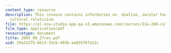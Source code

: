 ```yaml
---
content_type: resource
description: This resouce contains information on  dualism, secular humanism, and
  cultural relativism.
file: https://ol-ocw-studio-app-qa.s3.amazonaws.com/courses/21a-260-culture-embodiment-and-the-senses-fall-2005/29a32275bb1333cb493baa835767a11c_2005_09_27rev.pdf
file_type: application/pdf
resourcetype: Document
title: 2005_09_27rev.pdf
uid: 29a32275-bb13-33cb-493b-aa835767a11c
---
```


